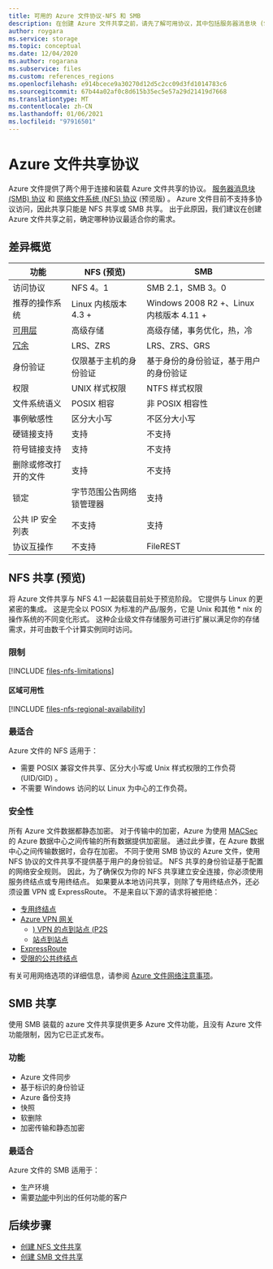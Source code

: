 ```yaml
---
title: 可用的 Azure 文件协议-NFS 和 SMB
description: 在创建 Azure 文件共享之前，请先了解可用协议，其中包括服务器消息块 (SMB) 和网络文件系统 (NFS) 。
author: roygara
ms.service: storage
ms.topic: conceptual
ms.date: 12/04/2020
ms.author: rogarana
ms.subservice: files
ms.custom: references_regions
ms.openlocfilehash: e914bcece9a30270d12d5c2cc09d3fd1014783c6
ms.sourcegitcommit: 67b44a02af0c8d615b35ec5e57a29d21419d7668
ms.translationtype: MT
ms.contentlocale: zh-CN
ms.lasthandoff: 01/06/2021
ms.locfileid: "97916501"
---
```

# <a name="azure-file-share-protocols"></a>Azure 文件共享协议

Azure 文件提供了两个用于连接和装载 Azure 文件共享的协议。 [服务器消息块 (SMB) 协议](/windows/win32/fileio/microsoft-smb-protocol-and-cifs-protocol-overview) 和 [网络文件系统 (NFS) 协议](https://en.wikipedia.org/wiki/Network_File_System) (预览版) 。 Azure 文件目前不支持多协议访问，因此共享只能是 NFS 共享或 SMB 共享。 出于此原因，我们建议在创建 Azure 文件共享之前，确定哪种协议最适合你的需求。

## <a name="differences-at-a-glance"></a>差异概览

|功能  |NFS (预览)   |SMB  |
|---------|---------|---------|
|访问协议     |NFS 4。1         |SMB 2.1，SMB 3。0         |
|推荐的操作系统     |Linux 内核版本 4.3 +         |Windows 2008 R2 +、Linux 内核版本 4.11 +         |
|[可用层](storage-files-planning.md#storage-tiers)     |高级存储         |高级存储，事务优化，热，冷         |
|[冗余](storage-files-planning.md#redundancy)     |LRS、ZRS         |LRS、ZRS、GRS         |
|身份验证     |仅限基于主机的身份验证        |基于身份的身份验证，基于用户的身份验证         |
|权限     |UNIX 样式权限         |NTFS 样式权限         |
|文件系统语义     |POSIX 相容         |非 POSIX 相容性         |
|事例敏感性     |区分大小写         |不区分大小写         |
|硬链接支持     |支持         |不支持         |
|符号链接支持     |支持         |不支持         |
|删除或修改打开的文件     |支持         |不支持         |
|锁定     |字节范围公告网络锁管理器         |支持         |
|公共 IP 安全列表 | 不支持 | 支持|
|协议互操作| 不支持 | FileREST|

## <a name="nfs-shares-preview"></a>NFS 共享 (预览) 

将 Azure 文件共享与 NFS 4.1 一起装载目前处于预览阶段。 它提供与 Linux 的更紧密的集成。 这是完全以 POSIX 为标准的产品/服务，它是 Unix 和其他 * nix 的操作系统的不同变化形式。 这种企业级文件存储服务可进行扩展以满足你的存储需求，并可由数千个计算实例同时访问。

### <a name="limitations"></a>限制

[!INCLUDE [files-nfs-limitations](../../../includes/files-nfs-limitations.md)]

#### <a name="regional-availability"></a>区域可用性

[!INCLUDE [files-nfs-regional-availability](../../../includes/files-nfs-regional-availability.md)]

### <a name="best-suited"></a>最适合

Azure 文件的 NFS 适用于：

- 需要 POSIX 兼容文件共享、区分大小写或 Unix 样式权限的工作负荷 (UID/GID) 。
- 不需要 Windows 访问的以 Linux 为中心的工作负荷。

### <a name="security"></a>安全性

所有 Azure 文件数据都静态加密。 对于传输中的加密，Azure 为使用 [MACSec](https://en.wikipedia.org/wiki/IEEE_802.1AE)的 Azure 数据中心之间传输的所有数据提供加密层。 通过此步骤，在 Azure 数据中心之间传输数据时，会存在加密。 不同于使用 SMB 协议的 Azure 文件，使用 NFS 协议的文件共享不提供基于用户的身份验证。 NFS 共享的身份验证基于配置的网络安全规则。 因此，为了确保仅为你的 NFS 共享建立安全连接，你必须使用服务终结点或专用终结点。 如果要从本地访问共享，则除了专用终结点外，还必须设置 VPN 或 ExpressRoute。 不是来自以下源的请求将被拒绝：

- [专用终结点](storage-files-networking-overview.md#private-endpoints)
- [Azure VPN 网关](../../vpn-gateway/vpn-gateway-about-vpngateways.md)
    - [) VPN 的点到站点 (P2S](../../vpn-gateway/point-to-site-about.md)
    - [站点到站点](../../vpn-gateway/design.md#s2smulti)
- [ExpressRoute](../../expressroute/expressroute-introduction.md)
- [受限的公共终结点](storage-files-networking-overview.md#storage-account-firewall-settings)

有关可用网络选项的详细信息，请参阅 [Azure 文件网络注意事项](storage-files-networking-overview.md)。

## <a name="smb-shares"></a>SMB 共享

使用 SMB 装载的 azure 文件共享提供更多 Azure 文件功能，且没有 Azure 文件功能限制，因为它已正式发布。

### <a name="features"></a>功能

- Azure 文件同步
- 基于标识的身份验证
- Azure 备份支持
- 快照
- 软删除
- 加密传输和静态加密

### <a name="best-suited"></a>最适合

Azure 文件的 SMB 适用于：

- 生产环境
- 需要[功能](#features)中列出的任何功能的客户

## <a name="next-steps"></a>后续步骤

- [创建 NFS 文件共享](storage-files-how-to-create-nfs-shares.md)
- [创建 SMB 文件共享](storage-how-to-create-file-share.md)
